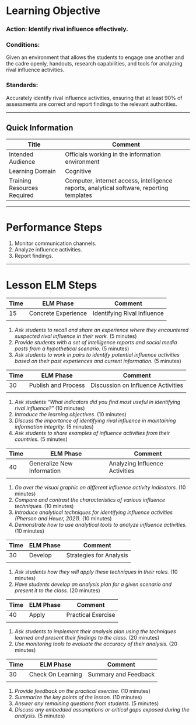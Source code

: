# Learning Objective
### **Action:** Identify rival influence effectively.

### **Conditions:** 
Given an environment that allows the students to engage one another and the cadre openly, handouts, research capabilities, and tools for analyzing rival influence activities.

### **Standards:** 
Accurately identify rival influence activities, ensuring that at least 90% of assessments are correct and report findings to the relevant authorities.

---

## Quick Information
| Title                       | Comment                                     |
| --------------------------- | ------------------------------------------- |
| Intended Audience           | Officials working in the information environment |
| Learning Domain             | Cognitive                                   |
| Training Resources Required | Computer, internet access, intelligence reports, analytical software, reporting templates |

---
# Performance Steps

1. Monitor communication channels.
2. Analyze influence activities.
3. Report findings.

---
# Lesson ELM Steps

| Time | ELM Phase            | Comment                       |
| ---- | -------------------- | ----------------------------- |
| 15   | Concrete Experience  | Identifying Rival Influence   |
|      |                      |                               |
1. _Ask students to recall and share an experience where they encountered suspected rival influence in their work._ (5 minutes)
2. _Provide students with a set of intelligence reports and social media posts from a hypothetical scenario._ (5 minutes)
3. _Ask students to work in pairs to identify potential influence activities based on their past experiences and current information._ (5 minutes)

| Time | ELM Phase            | Comment                       |
| ---- | -------------------- | ----------------------------- |
| 30   | Publish and Process  | Discussion on Influence Activities |
|      |                      |                               |
1. _Ask students “What indicators did you find most useful in identifying rival influence?”_ (10 minutes)
2. _Introduce the learning objectives._ (10 minutes)
3. _Discuss the importance of identifying rival influence in maintaining information integrity._ (5 minutes)
4. _Ask students to share examples of influence activities from their countries._ (5 minutes)

| Time | ELM Phase            | Comment                       |
| ---- | -------------------- | ----------------------------- |
| 40   | Generalize New Information | Analyzing Influence Activities |
|      |                      |                               |
1. _Go over the visual graphic on different influence activity indicators._ (10 minutes)
2. _Compare and contrast the characteristics of various influence techniques._ (10 minutes)
3. _Introduce analytical techniques for identifying influence activities (Pherson and Heuer, 2021)._ (10 minutes)
4. _Demonstrate how to use analytical tools to analyze influence activities._ (10 minutes)

| Time | ELM Phase            | Comment                       |
| ---- | -------------------- | ----------------------------- |
| 30   | Develop              | Strategies for Analysis       |
|      |                      |                               |
1. _Ask students how they will apply these techniques in their roles._ (10 minutes)
2. _Have students develop an analysis plan for a given scenario and present it to the class._ (20 minutes)

| Time | ELM Phase            | Comment                       |
| ---- | -------------------- | ----------------------------- |
| 40   | Apply                | Practical Exercise            |
|      |                      |                               |
1. _Ask students to implement their analysis plan using the techniques learned and present their findings to the class._ (20 minutes)
2. _Use monitoring tools to evaluate the accuracy of their analysis._ (20 minutes)

| Time | ELM Phase            | Comment                       |
| ---- | -------------------- | ----------------------------- |
| 30   | Check On Learning    | Summary and Feedback          |
|      |                      |                               |
1. _Provide feedback on the practical exercise._ (10 minutes)
2. _Summarize the key points of the lesson._ (10 minutes)
3. _Answer any remaining questions from students._ (5 minutes)
4. _Discuss any embedded assumptions or critical gaps exposed during the analysis._ (5 minutes)

